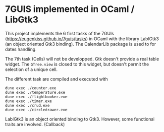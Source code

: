 # 7GUIS implemented in OCaml / LibGtk3

This project implements the 6 first tasks of the 7GUIs
(https://eugenkiss.github.io/7guis/tasks) in OCaml with the library
LablGtk3 (an object oriented Gtk3 binding). The CalendarLib package
is used to for dates handling.

The 7th task (Cells) will not be developped. Gtk doesn't provide a 
real table widget. The `GTree.view` is closed to this widget, but doesn't
permit the selection of a unique cell.

The different task are compiled and executed with

```
dune exec ./counter.exe
dune exec ./temperature.exe
dune exec ./flightbooker.exe
dune exec ./timer.exe
dune exec ./crud.exe
dune exec ./circledrawer.exe
```

LablGtk3 is an object oriented binding to Gtk3. However, some functional
traits are involved. (Callback)
